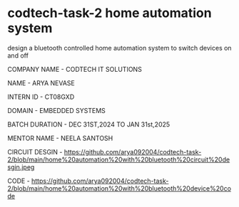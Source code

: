 # codtech-task-2 home automation system
design a bluetooth controlled home automation system to switch devices on and off

COMPANY NAME - CODTECH IT SOLUTIONS

NAME - ARYA NEVASE

INTERN ID - CT08GXD

DOMAIN - EMBEDDED SYSTEMS

BATCH DURATION - DEC 31ST,2024 TO JAN 31st,2025

MENTOR NAME - NEELA SANTOSH

CIRCUIT DESGIN - https://github.com/arya092004/codtech-task-2/blob/main/home%20automation%20with%20bluetooth%20circuit%20desgin.jpeg

CODE - https://github.com/arya092004/codtech-task-2/blob/main/home%20automation%20with%20bluetooth%20device%20code
